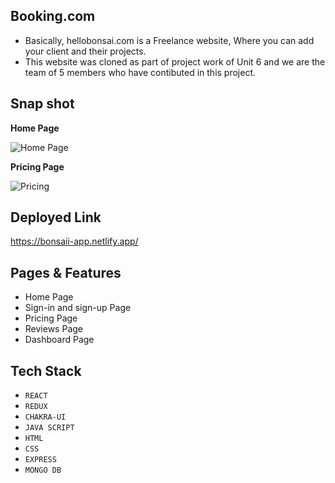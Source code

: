 ## Booking.com 
-  Basically, hellobonsai.com is a Freelance website, Where you can add your client and their projects.
-  This website was cloned as part of project work of Unit 6 and we are the team of 5 members who have contibuted in this project.

## Snap shot
<b> Home Page </b>

![Home Page](https://user-images.githubusercontent.com/104014308/193802879-850fb83e-c33e-4ff9-a9e0-6461287e13ad.JPG)

<b> Pricing Page </b>

![Pricing](https://user-images.githubusercontent.com/104014308/193803116-c26a29e3-8bdd-4203-b925-6ecf70e54f60.JPG)

## Deployed Link
https://bonsaii-app.netlify.app/

## Pages & Features
- Home Page
- Sign-in  and sign-up Page
- Pricing Page
- Reviews Page
- Dashboard Page
## Tech Stack
- `REACT`
- `REDUX`
- `CHAKRA-UI`
-  `JAVA SCRIPT`
-  `HTML`
-  `CSS`
-  `EXPRESS`
-  `MONGO DB`
